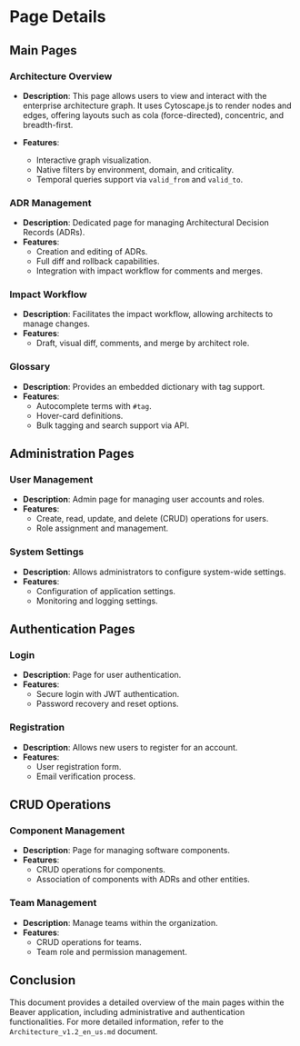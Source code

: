 # Page Details

## Main Pages

### Architecture Overview
- **Description**: This page allows users to view and interact with the enterprise architecture graph. It uses Cytoscape.js to render nodes and edges, offering layouts such as cola (force-directed), concentric, and breadth-first.

- **Features**:
  - Interactive graph visualization.
  - Native filters by environment, domain, and criticality.
  - Temporal queries support via `valid_from` and `valid_to`.

### ADR Management
- **Description**: Dedicated page for managing Architectural Decision Records (ADRs).
- **Features**:
  - Creation and editing of ADRs.
  - Full diff and rollback capabilities.
  - Integration with impact workflow for comments and merges.

### Impact Workflow
- **Description**: Facilitates the impact workflow, allowing architects to manage changes.
- **Features**:
  - Draft, visual diff, comments, and merge by architect role.

### Glossary
- **Description**: Provides an embedded dictionary with tag support.
- **Features**:
  - Autocomplete terms with `#tag`.
  - Hover-card definitions.
  - Bulk tagging and search support via API.

## Administration Pages

### User Management
- **Description**: Admin page for managing user accounts and roles.
- **Features**:
  - Create, read, update, and delete (CRUD) operations for users.
  - Role assignment and management.

### System Settings
- **Description**: Allows administrators to configure system-wide settings.
- **Features**:
  - Configuration of application settings.
  - Monitoring and logging settings.

## Authentication Pages

### Login
- **Description**: Page for user authentication.
- **Features**:
  - Secure login with JWT authentication.
  - Password recovery and reset options.

### Registration
- **Description**: Allows new users to register for an account.
- **Features**:
  - User registration form.
  - Email verification process.

## CRUD Operations

### Component Management
- **Description**: Page for managing software components.
- **Features**:
  - CRUD operations for components.
  - Association of components with ADRs and other entities.

### Team Management
- **Description**: Manage teams within the organization.
- **Features**:
  - CRUD operations for teams.
  - Team role and permission management.

## Conclusion
This document provides a detailed overview of the main pages within the Beaver application, including administrative and authentication functionalities. For more detailed information, refer to the `Architecture_v1.2_en_us.md` document. 